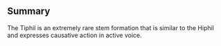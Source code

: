## Summary
The Tiphil is an extremely rare stem formation that is similar to the Hiphil and expresses causative action in active voice.